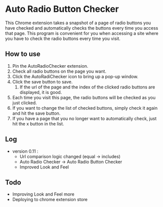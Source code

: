 # Auto Radio Button Checker
This Chrome extension takes a snapshot of a page of radio buttons you have checked and automatically checks the buttons every time you access that page. This program is convenient for you when accessing a site where you have to check the radio buttons every time you visit.

## How to use
1. Pin the AutoRadioChecker extension.
2. Check all radio buttons on the page you want.
3. Click the AutoRadiChecker icon to bring up a pop-up window.
4. Click the save button to save.
   1. If the url of the page and the index of the clicked radio buttons are displayed, it is good.
5. Each time you visit this page, the radio buttons will be checked as you just clicked.
6. If you want to change the list of checked buttons, simply check it again and hit the save button.
7. If you have a page that you no longer want to automatically check, just hit the x button in the list.

## Log
* version 0.11 : 
  * Url comparison logic changed (equal -> includes)
  * Auto Radio Checker -> Auto Radio Button Checker
  * Improved Look and Feel

## Todo
- Improving Look and Feel more
- Deploying to chrome extension store